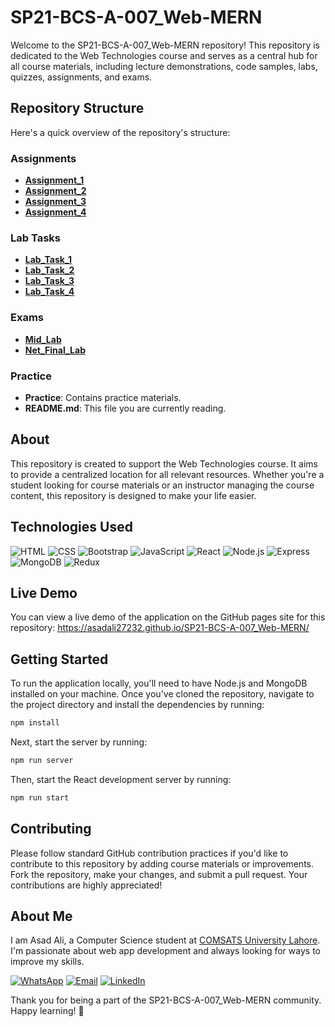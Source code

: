 # SP21-BCS-A-007_Web-MERN

Welcome to the SP21-BCS-A-007_Web-MERN repository! This repository is dedicated to the Web Technologies course and serves as a central hub for all course materials, including lecture demonstrations, code samples, labs, quizzes, assignments, and exams.

## Repository Structure

Here's a quick overview of the repository's structure:

### Assignments

- **[Assignment_1](https://github.com/asadali27232/SP21-BCS-A-007_Web-MERN/tree/main/Assignment_1)**
- **[Assignment_2](https://github.com/asadali27232/SP21-BCS-A-007_Web-MERN/tree/main/Assignment_2)**
- **[Assignment_3](https://github.com/asadali27232/SP21-BCS-A-007_Web-MERN/tree/main/Assignment_3)**
- **[Assignment_4](https://github.com/asadali27232/SP21-BCS-A-007_Web-MERN/tree/main/Assignment_4)**

### Lab Tasks

- **[Lab_Task_1](https://github.com/asadali27232/SP21-BCS-A-007_Web-MERN/tree/main/Lab_Task_1)**
- **[Lab_Task_2](https://github.com/asadali27232/SP21-BCS-A-007_Web-MERN/tree/main/Lab_Task_2)**
- **[Lab_Task_3](https://github.com/asadali27232/SP21-BCS-A-007_Web-MERN/tree/main/Lab_Task_3)**
- **[Lab_Task_4](https://github.com/asadali27232/SP21-BCS-A-007_Web-MERN/tree/main/Lab_Task_4)**

### Exams

- **[Mid_Lab](https://github.com/asadali27232/SP21-BCS-A-007_Web-MERN/tree/main/Mid_Lab)**
- **[Net_Final_Lab](https://github.com/asadali27232/SP21-BCS-A-007_Web-MERN/tree/main/Net_Final_Lab)**

### Practice

- **Practice**: Contains practice materials.
- **README.md**: This file you are currently reading.

## About

This repository is created to support the Web Technologies course. It aims to provide a centralized location for all relevant resources. Whether you're a student looking for course materials or an instructor managing the course content, this repository is designed to make your life easier.

## Technologies Used

![HTML](https://img.shields.io/badge/HTML-E34F26?style=for-the-badge&logo=html5&logoColor=white)
![CSS](https://img.shields.io/badge/CSS-2965f1?style=for-the-badge&logo=css3&logoColor=white)
![Bootstrap](https://img.shields.io/badge/Bootstrap-7952B3?style=for-the-badge&logo=bootstrap&logoColor=white)
![JavaScript](https://img.shields.io/badge/JavaScript-F7DF1E?style=for-the-badge&logo=javascript&logoColor=black)
![React](https://img.shields.io/badge/React-61DAFB?style=for-the-badge&logo=react&logoColor=black)
![Node.js](https://img.shields.io/badge/Node.js-68A063?style=for-the-badge&logo=node.js&logoColor=white)
![Express](https://img.shields.io/badge/Express-000000?style=for-the-badge&logo=express&logoColor=white)
![MongoDB](https://img.shields.io/badge/MongoDB-47A248?style=for-the-badge&logo=mongodb&logoColor=white)
![Redux](https://img.shields.io/badge/Redux-764ABC?style=for-the-badge&logo=redux&logoColor=white)

## Live Demo

You can view a live demo of the application on the GitHub pages site for this repository: https://asadali27232.github.io/SP21-BCS-A-007_Web-MERN/

## Getting Started

To run the application locally, you'll need to have Node.js and MongoDB installed on your machine. Once you've cloned the repository, navigate to the project directory and install the dependencies by running:
```sh
npm install
```
Next, start the server by running:
```sh
npm run server
```
Then, start the React development server by running:
```sh
npm run start
```

## Contributing

Please follow standard GitHub contribution practices if you'd like to contribute to this repository by adding course materials or improvements. Fork the repository, make your changes, and submit a pull request. Your contributions are highly appreciated!

## About Me

I am Asad Ali, a Computer Science student at [COMSATS University Lahore](https://lahore.comsats.edu.pk/default.aspx). I'm passionate about web app development and always looking for ways to improve my skills.

[![WhatsApp](https://img.shields.io/badge/WhatsApp-25D366?style=for-the-badge&logo=whatsapp&logoColor=white)](https://wa.me/923074315952)
[![Email](https://img.shields.io/badge/Email-D14836?style=for-the-badge&logo=gmail&logoColor=white)](mailto:asadali27232@gmail.com)
[![LinkedIn](https://img.shields.io/badge/LinkedIn-0077B5?style=for-the-badge&logo=linkedin&logoColor=white)](https://www.linkedin.com/in/asadali27232/)


Thank you for being a part of the SP21-BCS-A-007_Web-MERN community. Happy learning! 🚀
